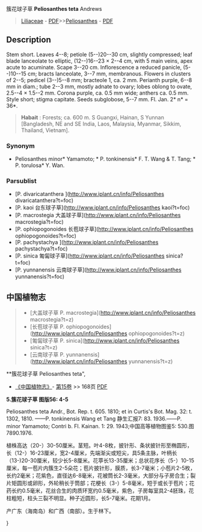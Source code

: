 簇花球子草 **Peliosanthes teta** Andrews

> [Liliaceae](http://www.iplant.cn/info/Liliaceae?t=foc) - [PDF](http://www.iplant.cn/foc/pdf/Liliaceae.pdf)>>[Peliosanthes](http://www.iplant.cn/info/Peliosanthes?t=foc) - [PDF](http://www.iplant.cn/foc/pdf/Peliosanthes.pdf)

## Description

Stem short. Leaves 4--8; petiole (5--)20--30 cm, slightly compressed; leaf blade lanceolate to elliptic, (12--)16--23 × 2--4 cm, with 5 main veins, apex acute to acuminate. Scape 3--20 cm. Inflorescence a reduced panicle, (5--)10--15 cm; bracts lanceolate, 3--7 mm, membranous. Flowers in clusters of 2--5; pedicel (3--)5--8 mm; bracteole 1, ca. 2 mm. Perianth purple, 6--8 mm in diam.; tube 2--3 mm, mostly adnate to ovary; lobes oblong to ovate, 2.5--4 × 1.5--2 mm. Corona purple, ca. 0.5 mm wide; anthers ca. 0.5 mm. Style short; stigma capitate. Seeds subglobose, 5--7 mm. Fl. Jan. 2* n* = 36*.

> **Habait** : 
> Forests; ca. 600 m. S Guangxi, Hainan, S Yunnan [Bangladesh, NE and SE India, Laos, Malaysia, Myanmar, Sikkim, Thailand, Vietnam].

### Synonym
* Peliosanthes minor* Yamamoto; * P. tonkinensis* F. T. Wang & T. Tang; * P. torulosa* Y. Wan.

### Parsublist

* [P.  divaricatanthera  ](http://www.iplant.cn/info/Peliosanthes divaricatanthera?t=foc)
* [P.  kaoi  台东球子草](http://www.iplant.cn/info/Peliosanthes kaoi?t=foc)
* [P.  macrostegia  大盖球子草](http://www.iplant.cn/info/Peliosanthes macrostegia?t=foc)
* [P.  ophiopogonoides  长苞球子草](http://www.iplant.cn/info/Peliosanthes ophiopogonoides?t=foc)
* [P.  pachystachya  ](http://www.iplant.cn/info/Peliosanthes pachystachya?t=foc)
* [P.  sinica  匍匐球子草](http://www.iplant.cn/info/Peliosanthes sinica?t=foc)
* [P.  yunnanensis  云南球子草](http://www.iplant.cn/info/Peliosanthes yunnanensis?t=foc)

## 中国植物志

> * [大盖球子草  P.  macrostegia](http://www.iplant.cn/info/Peliosanthes macrostegia?t=z)
> * [长苞球子草  P.  ophiopogonoides](http://www.iplant.cn/info/Peliosanthes ophiopogonoides?t=z)
> * [匍匐球子草  P.  sinica](http://www.iplant.cn/info/Peliosanthes sinica?t=z)
> * [云南球子草  P.  yunnanensis](http://www.iplant.cn/info/Peliosanthes yunnanensis?t=z)

**簇花球子草 Peliosanthes teta",

* [《中国植物志》](http://www.iplant.cn/frps)- [第15卷](http://www.iplant.cn/frps/vol/15) >> 168页 [PDF](http://www.iplant.cn/frps/pdf/15/168.pdf)

**5.簇花球子草 图版56: 4-5**

Peliosanthes teta Andr., Bot. Rep. t. 605. 1810; et in Curtis's Bot. Mag. 32: t. 1302, 1810. ——P. tonkinensis Wang et Tang 静生汇报7: 83. 1936.——P. minor Yamamoto; Contri b. Fl. Kainan. 1: 29. 1943;中国高等植物图鉴5: 530.图7890.1976.

植株高达（20-）30-50厘米。茎短。叶4-8枚，披针形、条状披针形至椭圆形，长（12-）16-23厘米，宽2-4厘米，先端渐尖或短尖，具5条主脉，叶柄长（13-)20-30厘米，较少长5-8厘米。花葶长13-35厘米；总状花序长（5-）10-15厘米，每一苞片内簇生2-5朵花；苞片披针形，膜质，长3-7毫米；小苞片2-5枚，长约2毫米；花紫色，直径达6-8毫米，花被筒长2-3毫米，大部分与子房合生；裂片矩圆形或卵形，外轮稍长于筒部；花梗长（3-）5-8毫米，短于或长于苞片；花药长约0.5毫米，花丝合生的肉质环宽约0.5毫米，紫色，子房每室具2-4胚珠，花柱粗短，柱头三裂不明显。种子近圆形，长5-7毫米。花期1月。

产广东（海南岛）和广西（南部）。生于林下。

}